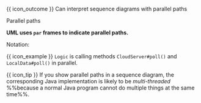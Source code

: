 <span id="prereqs"></span>

<span id="outcomes">{{ icon_outcome }} Can interpret sequence diagrams with parallel paths</span>

<span id="title">Parallel paths</span>

<div id="body">

**UML uses `par` frames to indicate parallel paths.**

Notation:

<pic eager src="{{baseUrl}}/uml/sequenceDiagrams/parallelPaths/images/notation.png" height="100" />
<p/>

<box>

{{ icon_example }} `Logic` is calling methods `CloudServer#poll()` and `LocalData#poll()` in parallel.

<pic eager src="{{baseUrl}}/uml/sequenceDiagrams/parallelPaths/images/logicServerData.png" height="150" />
<p/>

<box>

{{ icon_tip }} If you show parallel paths in a sequence diagram, the corresponding Java implementation is likely to be _multi-threaded_ %%because a normal Java program cannot do multiple things at the same time%%.

</box>

</box>

</div>

<div id="extras">
</div>
